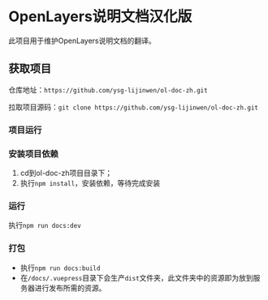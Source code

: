# OpenLayers说明文档汉化版
此项目用于维护OpenLayers说明文档的翻译。

## 获取项目
仓库地址：`https://github.com/ysg-lijinwen/ol-doc-zh.git`

拉取项目源码：`git clone https://github.com/ysg-lijinwen/ol-doc-zh.git`

### 项目运行

### 安装项目依赖
1. cd到ol-doc-zh项目目录下；
2. 执行`npm install`，安装依赖，等待完成安装

### 运行
执行`npm run docs:dev`

### 打包
 - 执行`npm run docs:build`
 - 在`/docs/.vuepress`目录下会生产`dist`文件夹，此文件夹中的资源即为放到服务器进行发布所需的资源。